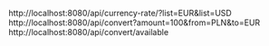 http://localhost:8080/api/currency-rate/?list=EUR&list=USD
http://localhost:8080/api/convert?amount=100&from=PLN&to=EUR
http://localhost:8080/api/convert/available
